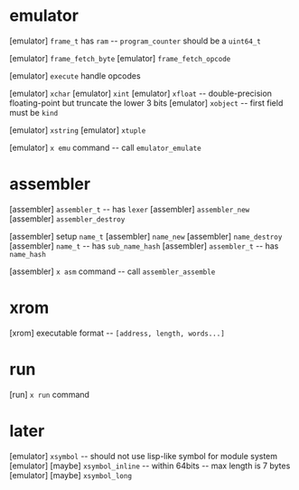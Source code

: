 # emulator

[emulator] `frame_t` has `ram` -- `program_counter` should be a `uint64_t`

[emulator] `frame_fetch_byte`
[emulator] `frame_fetch_opcode`


[emulator] `execute` handle opcodes

[emulator] `xchar`
[emulator] `xint`
[emulator] `xfloat` -- double-precision floating-point but truncate the lower 3 bits
[emulator] `xobject` -- first field must be `kind`

[emulator] `xstring`
[emulator] `xtuple`

[emulator] `x emu` command -- call `emulator_emulate`



# assembler

[assembler] `assembler_t` -- has `lexer`
[assembler] `assembler_new`
[assembler] `assembler_destroy`

[assembler] setup `name_t`
[assembler] `name_new`
[assembler] `name_destroy`
[assembler] `name_t` -- has `sub_name_hash`
[assembler] `assembler_t` -- has `name_hash`

[assembler] `x asm` command -- call `assembler_assemble`

# xrom

[xrom] executable format -- `[address, length, words...]`

# run

[run] `x run` command

# later

[emulator] `xsymbol` -- should not use lisp-like symbol for module system
[emulator] [maybe] `xsymbol_inline` -- within 64bits -- max length is 7 bytes
[emulator] [maybe] `xsymbol_long`
